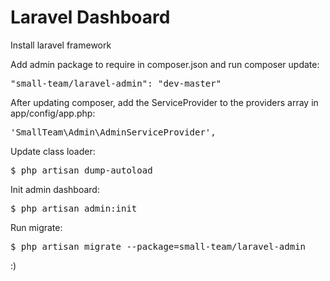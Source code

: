 Laravel Dashboard
=================

Install laravel framework

Add admin package to require in composer.json and run composer update:

<pre>"small-team/laravel-admin": "dev-master"</pre>

After updating composer, add the ServiceProvider to the providers array in app/config/app.php:

<pre>'SmallTeam\Admin\AdminServiceProvider',</pre>

Update class loader:

<pre>$ php artisan dump-autoload</pre>

Init admin dashboard:

<pre>$ php artisan admin:init</pre>

Run migrate:

<pre>$ php artisan migrate --package=small-team/laravel-admin</pre>


:)
